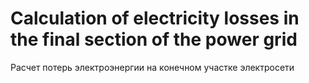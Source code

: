 # Calculation of electricity losses in the final section of the power grid

Расчет потерь электроэнергии на конечном участке электросети

